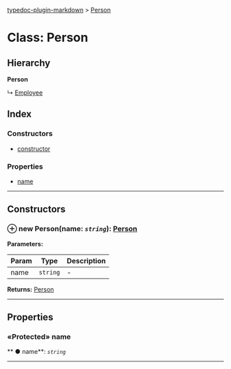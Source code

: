 [typedoc-plugin-markdown](../index.md) > [Person](../classes/person.md)



# Class: Person

## Hierarchy

**Person**

↳  [Employee](employee.md)








## Index

### Constructors

* [constructor](person.md#markdown-header-constructor)


### Properties

* [name](person.md#markdown-header-protected-name)



---
## Constructors



### ⊕ **new Person**(name: *`string`*): [Person](person.md)






**Parameters:**

| Param  | Type                | Description  |
| ------ | ------------------- | ------------ |
| name | `string` | - |





**Returns:** [Person](person.md)

---


## Properties


### «Protected» name

** ●  name**:  *`string`* 






___



